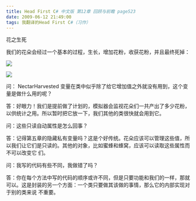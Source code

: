 ```yaml
---
title: Head First C# 中文版 第12章 回顾与前瞻 page523
date: 2009-06-12 21:49:00
tags: 我翻译的Head First C#（习作）
---
```

花之生死

我们的花朵会经过一个基本的过程，生长，增加花粉，收获花粉，并且最终死掉：

![](https://p-blog.csdn.net/images/p_blog_csdn_net/cuipengfei1/EntryImages/20090612/2009-06-12_21-29-36.jpg)

![](https://p-blog.csdn.net/images/p_blog_csdn_net/cuipengfei1/EntryImages/20090612/2009-06-12_21-36-38.jpg)

问：  NectarHarvested  变量在类中似乎除了给它增加值之外就没有用到，这个变量是做什么用的呢？

  

答：好眼力！我们是提前做了计划的，模拟器会监视花朵们一共产出了多少花粉，以供统计之用。所以暂时把它放一下，我们其他的类很快就会用到它。

  

问：这些只读自动属性是怎么回事？

  

答：记得第五章的隐藏私有变量吗？这是个好传统。花朵应该可以管理这些值，所以我们让它们是只读的。其他的对象，比如蜜蜂和蜂窝，应该可以读取这些属性而不可以改变它
们。

  

问：我写的代码有些不同，我做错了吗？

  

答：你在每个方法中写的代码的顺序或许不同，但是只要功能和我们的一样，那就可以。这是封装的另一个方面：一个类只要做其该做的事情，那么它的内部实现对于别的类来说
不重要。



